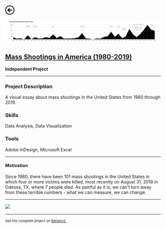 [<img src="images/arrow_back.png?raw=true" width="30"/>](/data_science/index)

<img src="images/shootings_2.jpg?raw=true"/>

## [Mass Shootings in America (1980-2019)](https://www.behance.net/gallery/83830699/Mass-Shootings-in-America-%281980-2019%29)
**Independent Project**<br>

---

### Project Description
A visual essay about mass shootings in the United States from 1980 through 2019.

### Skills 
Data Analysis, Data Visualization

### Tools 
Adobe InDesign, Microsoft Excel

---

#### Motivation

Since 1980, there have been 101 mass shootings in the United States in which four or more victims were killed, most recently on August 31, 2019 in Odessa, TX, where 7 people died. As painful as it is, we can't turn away from these terrible numbers - what we can measure, we can change.

---

<img src="images/shootings_1.png?raw=true"/>

---
<p style="font-size:11px">See the complete project on <a href="https://www.behance.net/gallery/83830699/Mass-Shootings-in-America-%281980-2019%29">Behance.</a></p>
